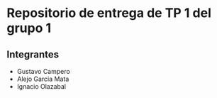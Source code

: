 # Repositorio de entrega de TP 1 del grupo 1

## Integrantes
- Gustavo Campero
- Alejo Garcia Mata
- Ignacio Olazabal